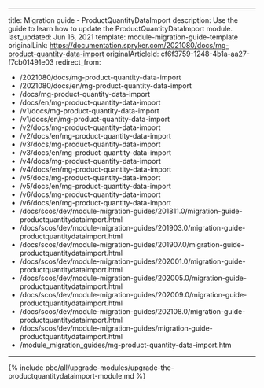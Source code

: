   
---
title: Migration guide - ProductQuantityDataImport
description: Use the guide to learn how to update the ProductQuantityDataImport module.
last_updated: Jun 16, 2021
template: module-migration-guide-template
originalLink: https://documentation.spryker.com/2021080/docs/mg-product-quantity-data-import
originalArticleId: cf6f3759-1248-4b1a-aa27-f7cb01491e03
redirect_from:
  - /2021080/docs/mg-product-quantity-data-import
  - /2021080/docs/en/mg-product-quantity-data-import
  - /docs/mg-product-quantity-data-import
  - /docs/en/mg-product-quantity-data-import
  - /v1/docs/mg-product-quantity-data-import
  - /v1/docs/en/mg-product-quantity-data-import
  - /v2/docs/mg-product-quantity-data-import
  - /v2/docs/en/mg-product-quantity-data-import
  - /v3/docs/mg-product-quantity-data-import
  - /v3/docs/en/mg-product-quantity-data-import
  - /v4/docs/mg-product-quantity-data-import
  - /v4/docs/en/mg-product-quantity-data-import
  - /v5/docs/mg-product-quantity-data-import
  - /v5/docs/en/mg-product-quantity-data-import
  - /v6/docs/mg-product-quantity-data-import
  - /v6/docs/en/mg-product-quantity-data-import
  - /docs/scos/dev/module-migration-guides/201811.0/migration-guide-productquantitydataimport.html
  - /docs/scos/dev/module-migration-guides/201903.0/migration-guide-productquantitydataimport.html
  - /docs/scos/dev/module-migration-guides/201907.0/migration-guide-productquantitydataimport.html
  - /docs/scos/dev/module-migration-guides/202001.0/migration-guide-productquantitydataimport.html
  - /docs/scos/dev/module-migration-guides/202005.0/migration-guide-productquantitydataimport.html
  - /docs/scos/dev/module-migration-guides/202009.0/migration-guide-productquantitydataimport.html
  - /docs/scos/dev/module-migration-guides/202108.0/migration-guide-productquantitydataimport.html
  - /docs/scos/dev/module-migration-guides/migration-guide-productquantitydataimport.html
  - /module_migration_guides/mg-product-quantity-data-import.htm
---

{% include pbc/all/upgrade-modules/upgrade-the-productquantitydataimport-module.md %} <!-- To edit, see /_includes/pbc/all/upgrade-modules/upgrade-the-productquantitydataimport-module.md -->
